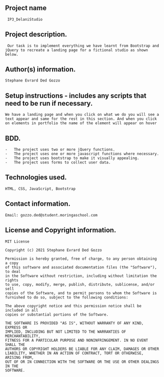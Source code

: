 ##  Project name
     IP3_DelaniStudio

##  Project description.
     Our task is to implement everything we have learnt from Bootstrap and jQuery to recreate a landing page for a fictional studio as shown below.
##  Author(s) information.
    Stephane Evrard Ded Gozzo

##  Setup instructions - includes any scripts that need to be run if necessary.
    We have a landing page and when you click on what we do you will see a text appear and same for the rest in this section. And when you click on elements in portfolio the name of the element will appear on hover
##  BDD.
    -   The project uses two or more jQuery functions.
    -   The project uses one or more javascript functions where necessary.
    -   The project uses bootstrap to make it visually appealing.
    -   The project uses forms to collect user data.
##   Technologies used.
    HTML, CSS, JavaScript, Bootstrap   
##  Contact information.
    Email: gozzo.ded@student.moringaschool.com
##  License and Copyright information.
    MIT License

    Copyright (c) 2021 Stephane Evrard Ded Gozzo

    Permission is hereby granted, free of charge, to any person obtaining a copy
    of this software and associated documentation files (the "Software"), to deal
    in the Software without restriction, including without limitation the rights
    to use, copy, modify, merge, publish, distribute, sublicense, and/or sell
    copies of the Software, and to permit persons to whom the Software is
    furnished to do so, subject to the following conditions:

    The above copyright notice and this permission notice shall be included in all
    copies or substantial portions of the Software.

    THE SOFTWARE IS PROVIDED "AS IS", WITHOUT WARRANTY OF ANY KIND, EXPRESS OR
    IMPLIED, INCLUDING BUT NOT LIMITED TO THE WARRANTIES OF MERCHANTABILITY,
    FITNESS FOR A PARTICULAR PURPOSE AND NONINFRINGEMENT. IN NO EVENT SHALL THE
    AUTHORS OR COPYRIGHT HOLDERS BE LIABLE FOR ANY CLAIM, DAMAGES OR OTHER
    LIABILITY, WHETHER IN AN ACTION OF CONTRACT, TORT OR OTHERWISE, ARISING FROM,
    OUT OF OR IN CONNECTION WITH THE SOFTWARE OR THE USE OR OTHER DEALINGS IN THE
    SOFTWARE.
